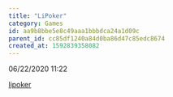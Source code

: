 ```yaml
---
title: "LiPoker"
category: Games
id: aa9b8bbe5e8c49aaa1bbbdca24a1d09c
parent_id: cc85df1240a84d0ba86d47c85edc8674
created_at: 1592839358082
---
```


06/22/2020 11:22

[lipoker](https://lipoker.io)
                